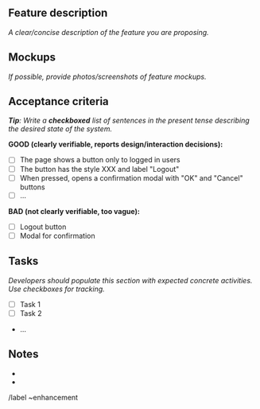 ## Feature description

_A clear/concise description of the feature you are proposing._

## Mockups

_If possible, provide photos/screenshots of feature mockups._

## Acceptance criteria

_**Tip**: Write a **checkboxed** list of sentences in the present tense describing the desired state of the system._

**GOOD (clearly verifiable, reports design/interaction decisions):**

* [ ] The page shows a button only to logged in users
* [ ] The button has the style XXX and label "Logout"
* [ ] When pressed, opens a confirmation modal with "OK" and "Cancel" buttons
* [ ] ...

**BAD (not clearly verifiable, too vague):**

* [ ] Logout button
* [ ] Modal for confirmation

## Tasks

_Developers should populate this section with expected concrete activities. Use checkboxes for tracking._

* [ ] Task 1
* [ ] Task 2
* ...

## Notes

* 
* 

/label ~enhancement